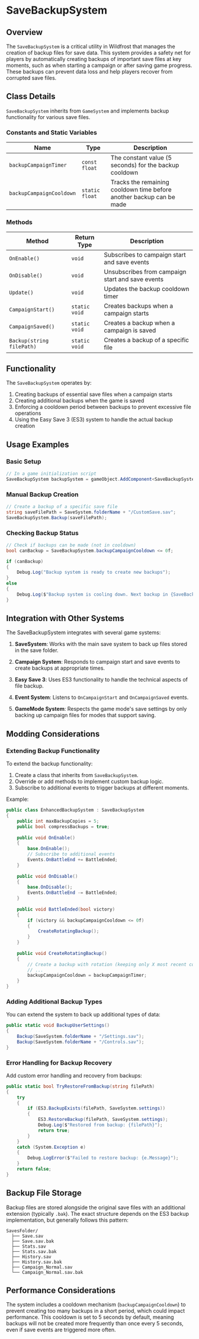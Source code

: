 # SaveBackupSystem

## Overview

The `SaveBackupSystem` is a critical utility in Wildfrost that manages the creation of backup files for save data. This system provides a safety net for players by automatically creating backups of important save files at key moments, such as when starting a campaign or after saving game progress. These backups can prevent data loss and help players recover from corrupted save files.

## Class Details

`SaveBackupSystem` inherits from `GameSystem` and implements backup functionality for various save files.

### Constants and Static Variables

| Name | Type | Description |
|------|------|-------------|
| `backupCampaignTimer` | `const float` | The constant value (5 seconds) for the backup cooldown |
| `backupCampaignCooldown` | `static float` | Tracks the remaining cooldown time before another backup can be made |

### Methods

| Method | Return Type | Description |
|--------|-------------|-------------|
| `OnEnable()` | `void` | Subscribes to campaign start and save events |
| `OnDisable()` | `void` | Unsubscribes from campaign start and save events |
| `Update()` | `void` | Updates the backup cooldown timer |
| `CampaignStart()` | `static void` | Creates backups when a campaign starts |
| `CampaignSaved()` | `static void` | Creates a backup when a campaign is saved |
| `Backup(string filePath)` | `static void` | Creates a backup of a specific file |

## Functionality

The `SaveBackupSystem` operates by:

1. Creating backups of essential save files when a campaign starts
2. Creating additional backups when the game is saved
3. Enforcing a cooldown period between backups to prevent excessive file operations
4. Using the Easy Save 3 (ES3) system to handle the actual backup creation

## Usage Examples

### Basic Setup

```csharp
// In a game initialization script
SaveBackupSystem backupSystem = gameObject.AddComponent<SaveBackupSystem>();
```

### Manual Backup Creation

```csharp
// Create a backup of a specific save file
string saveFilePath = SaveSystem.folderName + "/CustomSave.sav";
SaveBackupSystem.Backup(saveFilePath);
```

### Checking Backup Status

```csharp
// Check if backups can be made (not in cooldown)
bool canBackup = SaveBackupSystem.backupCampaignCooldown <= 0f;

if (canBackup) 
{
    Debug.Log("Backup system is ready to create new backups");
}
else 
{
    Debug.Log($"Backup system is cooling down. Next backup in {SaveBackupSystem.backupCampaignCooldown} seconds");
}
```

## Integration with Other Systems

The SaveBackupSystem integrates with several game systems:

1. **SaveSystem**: Works with the main save system to back up files stored in the save folder.

2. **Campaign System**: Responds to campaign start and save events to create backups at appropriate times.

3. **Easy Save 3**: Uses ES3 functionality to handle the technical aspects of file backup.

4. **Event System**: Listens to `OnCampaignStart` and `OnCampaignSaved` events.

5. **GameMode System**: Respects the game mode's save settings by only backing up campaign files for modes that support saving.

## Modding Considerations

### Extending Backup Functionality

To extend the backup functionality:

1. Create a class that inherits from `SaveBackupSystem`.
2. Override or add methods to implement custom backup logic.
3. Subscribe to additional events to trigger backups at different moments.

Example:

```csharp
public class EnhancedBackupSystem : SaveBackupSystem
{
    public int maxBackupCopies = 5;
    public bool compressBackups = true;
    
    public void OnEnable()
    {
        base.OnEnable();
        // Subscribe to additional events
        Events.OnBattleEnd += BattleEnded;
    }
    
    public void OnDisable()
    {
        base.OnDisable();
        Events.OnBattleEnd -= BattleEnded;
    }
    
    public void BattleEnded(bool victory)
    {
        if (victory && backupCampaignCooldown <= 0f)
        {
            CreateRotatingBackup();
        }
    }
    
    public void CreateRotatingBackup()
    {
        // Create a backup with rotation (keeping only X most recent copies)
        // ...
        backupCampaignCooldown = backupCampaignTimer;
    }
}
```

### Adding Additional Backup Types

You can extend the system to back up additional types of data:

```csharp
public static void BackupUserSettings()
{
    Backup(SaveSystem.folderName + "/Settings.sav");
    Backup(SaveSystem.folderName + "/Controls.sav");
}
```

### Error Handling for Backup Recovery

Add custom error handling and recovery from backups:

```csharp
public static bool TryRestoreFromBackup(string filePath)
{
    try
    {
        if (ES3.BackupExists(filePath, SaveSystem.settings))
        {
            ES3.RestoreBackup(filePath, SaveSystem.settings);
            Debug.Log($"Restored from backup: {filePath}");
            return true;
        }
    }
    catch (System.Exception e)
    {
        Debug.LogError($"Failed to restore backup: {e.Message}");
    }
    return false;
}
```

## Backup File Storage

Backup files are stored alongside the original save files with an additional extension (typically `.bak`). The exact structure depends on the ES3 backup implementation, but generally follows this pattern:

```
SavesFolder/
  ├── Save.sav
  ├── Save.sav.bak
  ├── Stats.sav
  ├── Stats.sav.bak
  ├── History.sav
  ├── History.sav.bak
  ├── Campaign_Normal.sav
  └── Campaign_Normal.sav.bak
```

## Performance Considerations

The system includes a cooldown mechanism (`backupCampaignCooldown`) to prevent creating too many backups in a short period, which could impact performance. This cooldown is set to 5 seconds by default, meaning backups will not be created more frequently than once every 5 seconds, even if save events are triggered more often.
